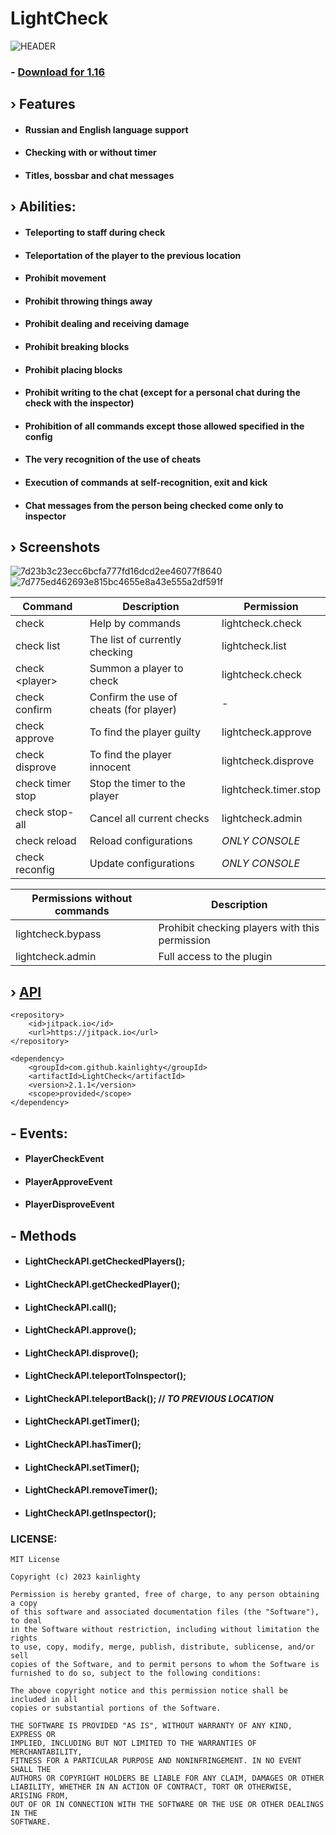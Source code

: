 # LightCheck

![HEADER](https://github.com/kainlighty/LightCheck/assets/111251772/0c09dea4-88c0-45e7-99ae-db4b472b6f33)

### - [Download for 1.16](https://github.com/kainlighty/LightCheck/releases/download/2.0.7/LightCheck-2.0.7.jar)

## › Features

- #### Russian and English language support
- #### Checking with or without timer
- #### Titles, bossbar and chat messages

## › Abilities:

- #### Teleporting to staff during check
- #### Teleportation of the player to the previous location
- #### Prohibit movement
- #### Prohibit throwing things away
- #### Prohibit dealing and receiving damage
- #### Prohibit breaking blocks
- #### Prohibit placing blocks
- #### Prohibit writing to the chat (except for a personal chat during the check with the inspector)
- #### Prohibition of all commands except those allowed specified in the config
- #### The very recognition of the use of cheats
- #### Execution of commands at self-recognition, exit and kick
- #### Chat messages from the person being checked come only to inspector

## › Screenshots

![7d23b3c23ecc6bcfa777fd16dcd2ee46077f8640](https://github.com/kainlighty/LightCheck/assets/111251772/cce24929-3756-4af9-81e4-bfe02065bc60)
![7d775ed462693e815bc4655e8a43e555a2df591f](https://github.com/kainlighty/LightCheck/assets/111251772/09fb152a-2c6c-4039-9825-7b6052e40863)

| Command          | Description                            | Permission            |
|------------------|----------------------------------------|-----------------------|
| check            | Help by commands                       | lightcheck.check      |
| check list       | The list of currently checking         | lightcheck.list       |
| check \<player>  | Summon a player to check               | lightcheck.check      |
| check confirm    | Confirm the use of cheats (for player) | -                     |
| check approve    | To find the player guilty              | lightcheck.approve    |
| check disprove   | To find the player innocent            | lightcheck.disprove   |
| check timer stop | Stop the timer to the player           | lightcheck.timer.stop |
| check stop-all   | Cancel all current checks              | lightcheck.admin      |
| check reload     | Reload configurations                  | *ONLY CONSOLE*        |
| check reconfig   | Update configurations                  | *ONLY CONSOLE*        |

| Permissions without commands | Description                                    |
|------------------------------|------------------------------------------------|
| lightcheck.bypass            | Prohibit checking players with this permission |
| lightcheck.admin             | Full access to the plugin                      |

## › [API](https://github.com/kainlighty/LightCheck/tree/master/src/main/java/ru/kainlight/lightcheck/API)
```
<repository>
    <id>jitpack.io</id>
    <url>https://jitpack.io</url>
</repository>

<dependency>
    <groupId>com.github.kainlighty</groupId>
    <artifactId>LightCheck</artifactId>
    <version>2.1.1</version>
    <scope>provided</scope>
</dependency>
```

## - Events:

- #### PlayerCheckEvent
- #### PlayerApproveEvent
- #### PlayerDisproveEvent

## - Methods

- #### LightCheckAPI.getCheckedPlayers();
- #### LightCheckAPI.getCheckedPlayer();
- #### LightCheckAPI.call();
- #### LightCheckAPI.approve();
- #### LightCheckAPI.disprove();
- #### LightCheckAPI.teleportToInspector();
- #### LightCheckAPI.teleportBack(); // *TO PREVIOUS LOCATION*
- #### LightCheckAPI.getTimer();
- #### LightCheckAPI.hasTimer();
- #### LightCheckAPI.setTimer();
- #### LightCheckAPI.removeTimer();
- #### LightCheckAPI.getInspector();


### LICENSE:
```
MIT License

Copyright (c) 2023 kainlighty

Permission is hereby granted, free of charge, to any person obtaining a copy
of this software and associated documentation files (the "Software"), to deal
in the Software without restriction, including without limitation the rights
to use, copy, modify, merge, publish, distribute, sublicense, and/or sell
copies of the Software, and to permit persons to whom the Software is
furnished to do so, subject to the following conditions:

The above copyright notice and this permission notice shall be included in all
copies or substantial portions of the Software.

THE SOFTWARE IS PROVIDED "AS IS", WITHOUT WARRANTY OF ANY KIND, EXPRESS OR
IMPLIED, INCLUDING BUT NOT LIMITED TO THE WARRANTIES OF MERCHANTABILITY,
FITNESS FOR A PARTICULAR PURPOSE AND NONINFRINGEMENT. IN NO EVENT SHALL THE
AUTHORS OR COPYRIGHT HOLDERS BE LIABLE FOR ANY CLAIM, DAMAGES OR OTHER
LIABILITY, WHETHER IN AN ACTION OF CONTRACT, TORT OR OTHERWISE, ARISING FROM,
OUT OF OR IN CONNECTION WITH THE SOFTWARE OR THE USE OR OTHER DEALINGS IN THE
SOFTWARE.
```